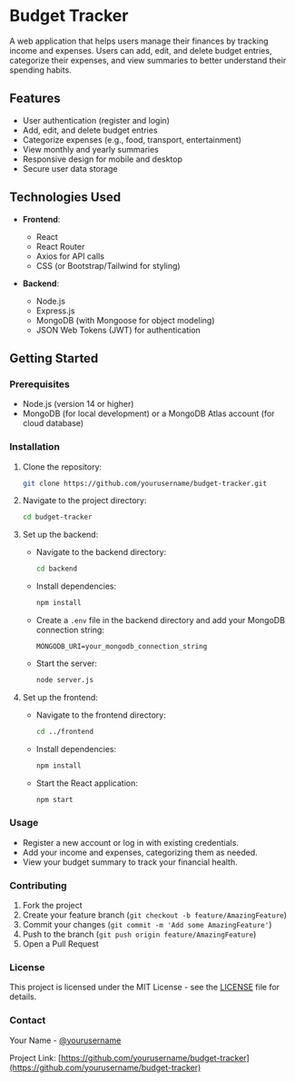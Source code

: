 # Budget Tracker

A web application that helps users manage their finances by tracking income and expenses. Users can add, edit, and delete budget entries, categorize their expenses, and view summaries to better understand their spending habits.

## Features

- User authentication (register and login)
- Add, edit, and delete budget entries
- Categorize expenses (e.g., food, transport, entertainment)
- View monthly and yearly summaries
- Responsive design for mobile and desktop
- Secure user data storage

## Technologies Used

- **Frontend**: 
  - React
  - React Router
  - Axios for API calls
  - CSS (or Bootstrap/Tailwind for styling)

- **Backend**:
  - Node.js
  - Express.js
  - MongoDB (with Mongoose for object modeling)
  - JSON Web Tokens (JWT) for authentication

## Getting Started

### Prerequisites

- Node.js (version 14 or higher)
- MongoDB (for local development) or a MongoDB Atlas account (for cloud database)

### Installation

1. Clone the repository:
   ```bash
   git clone https://github.com/yourusername/budget-tracker.git
   ```

2. Navigate to the project directory:
   ```bash
   cd budget-tracker
   ```

3. Set up the backend:

   - Navigate to the backend directory:
     ```bash
     cd backend
     ```

   - Install dependencies:
     ```bash
     npm install
     ```

   - Create a `.env` file in the backend directory and add your MongoDB connection string:
     ```
     MONGODB_URI=your_mongodb_connection_string
     ```

   - Start the server:
     ```bash
     node server.js
     ```

4. Set up the frontend:

   - Navigate to the frontend directory:
     ```bash
     cd ../frontend
     ```

   - Install dependencies:
     ```bash
     npm install
     ```

   - Start the React application:
     ```bash
     npm start
     ```

### Usage

- Register a new account or log in with existing credentials.
- Add your income and expenses, categorizing them as needed.
- View your budget summary to track your financial health.

### Contributing

1. Fork the project
2. Create your feature branch (`git checkout -b feature/AmazingFeature`)
3. Commit your changes (`git commit -m 'Add some AmazingFeature'`)
4. Push to the branch (`git push origin feature/AmazingFeature`)
5. Open a Pull Request

### License

This project is licensed under the MIT License - see the [LICENSE](LICENSE) file for details.

### Contact

Your Name - [@yourusername](https://twitter.com/yourusername)

Project Link: [https://github.com/yourusername/budget-tracker](https://github.com/yourusername/budget-tracker)

